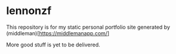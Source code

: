 # lennonzf
This repository is for my static personal portfolio site generated by (middleman)[https://middlemanapp.com/]

More good stuff is yet to be delivered.

